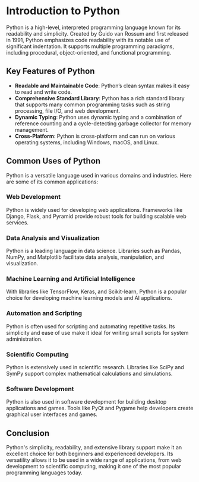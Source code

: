 # Introduction to Python

Python is a high-level, interpreted programming language known for its readability and simplicity. Created by Guido van Rossum and first released in 1991, Python emphasizes code readability with its notable use of significant indentation. It supports multiple programming paradigms, including procedural, object-oriented, and functional programming.

## Key Features of Python

- **Readable and Maintainable Code**: Python’s clean syntax makes it easy to read and write code.
- **Comprehensive Standard Library**: Python has a rich standard library that supports many common programming tasks such as string processing, file I/O, and web development.
- **Dynamic Typing**: Python uses dynamic typing and a combination of reference counting and a cycle-detecting garbage collector for memory management.
- **Cross-Platform**: Python is cross-platform and can run on various operating systems, including Windows, macOS, and Linux.

## Common Uses of Python

Python is a versatile language used in various domains and industries. Here are some of its common applications:

### Web Development

Python is widely used for developing web applications. Frameworks like Django, Flask, and Pyramid provide robust tools for building scalable web services.

### Data Analysis and Visualization

Python is a leading language in data science. Libraries such as Pandas, NumPy, and Matplotlib facilitate data analysis, manipulation, and visualization.

### Machine Learning and Artificial Intelligence

With libraries like TensorFlow, Keras, and Scikit-learn, Python is a popular choice for developing machine learning models and AI applications.

### Automation and Scripting

Python is often used for scripting and automating repetitive tasks. Its simplicity and ease of use make it ideal for writing small scripts for system administration.

### Scientific Computing

Python is extensively used in scientific research. Libraries like SciPy and SymPy support complex mathematical calculations and simulations.

### Software Development

Python is also used in software development for building desktop applications and games. Tools like PyQt and Pygame help developers create graphical user interfaces and games.

## Conclusion

Python's simplicity, readability, and extensive library support make it an excellent choice for both beginners and experienced developers. Its versatility allows it to be used in a wide range of applications, from web development to scientific computing, making it one of the most popular programming languages today.
